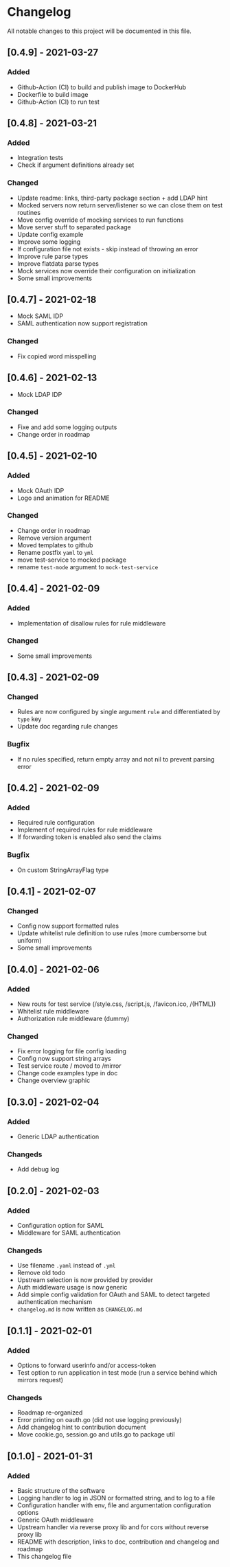 # Changelog
All notable changes to this project will be documented in this file.

## [0.4.9] - 2021-03-27
### Added
- Github-Action (CI) to build and publish image to DockerHub
- Dockerfile to build image
- Github-Action (CI) to run test

## [0.4.8] - 2021-03-21
### Added
- Integration tests
- Check if argument definitions already set
### Changed
- Update readme: links, third-party package section + add LDAP hint
- Mocked servers now return server/listener so we can close them on test routines
- Move config override of mocking services to run functions
- Move server stuff to separated package
- Update config example
- Improve some logging
- If configuration file not exists - skip instead of throwing an error
- Improve rule parse types
- Improve flatdata parse types
- Mock services now override their configuration on initialization
- Some small improvements

## [0.4.7] - 2021-02-18
- Mock SAML IDP
- SAML authentication now support registration 
### Changed
- Fix copied word misspelling

## [0.4.6] - 2021-02-13
- Mock LDAP IDP
### Changed 
- Fixe and add some logging outputs
- Change order in roadmap

## [0.4.5] - 2021-02-10
### Added
- Mock OAuth IDP
- Logo and animation for README
### Changed
- Change order in roadmap
- Remove version argument
- Moved templates to github
- Rename postfix `yaml` to `yml`
- move test-service to mocked package
- rename `test-mode` argument to `mock-test-service`

## [0.4.4] - 2021-02-09
### Added
- Implementation of disallow rules for rule middleware
### Changed
- Some small improvements

## [0.4.3] - 2021-02-09
### Changed
- Rules are now configured by single argument `rule` and differentiated by `type` key 
- Update doc regarding rule changes
### Bugfix
- If no rules specified, return empty array and not nil to prevent parsing error

## [0.4.2] - 2021-02-09
### Added
- Required rule configuration
- Implement of required rules for rule middleware
- If forwarding token is enabled also send the claims
### Bugfix
- On custom StringArrayFlag type

## [0.4.1] - 2021-02-07
### Changed
- Config now support formatted rules 
- Update whitelist rule definition to use rules (more cumbersome but uniform)
- Some small improvements

## [0.4.0] - 2021-02-06
### Added
- New routs for test service (/style.css, /script.js, /favicon.ico, /(HTML))
- Whitelist rule middleware
- Authorization rule middleware (dummy)
### Changed
- Fix error logging for file config loading
- Config now support string arrays
- Test service route / moved to /mirror
- Change code examples type in doc
- Change overview graphic

## [0.3.0] - 2021-02-04
### Added
- Generic LDAP authentication
### Changeds
- Add debug log

## [0.2.0] - 2021-02-03 
### Added
- Configuration option for SAML
- Middleware for SAML authentication
### Changeds
- Use filename `.yaml` instead of `.yml`
- Remove old todo
- Upstream selection is now provided by provider
- Auth middleware usage is now generic 
- Add simple config validation for OAuth and SAML to detect targeted authentication mechanism
- `changelog.md` is now written as `CHANGELOG.md`

## [0.1.1] - 2021-02-01
### Added
- Options to forward userinfo and/or access-token
- Test option to run application in test mode (run a service behind which mirrors request)
### Changeds
- Roadmap re-organized 
- Error printing on oauth.go (did not use logging previously)
- Add changelog hint to contribution document 
- Move cookie.go, session.go and utils.go to package util

## [0.1.0] - 2021-01-31
### Added
- Basic structure of the software
- Logging handler to log in JSON or formatted string, and to log to a file
- Configuration handler with env, file and argumentation configuration options
- Generic OAuth middleware
- Upstream handler via reverse proxy lib and for cors without reverse proxy lib 
- README with description, links to doc, contribution and changelog and roadmap 
- This changelog file